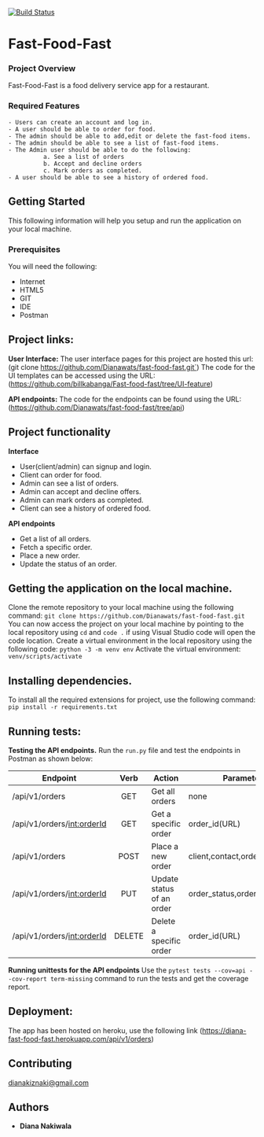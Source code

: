 [![Build Status](https://travis-ci.org/Dianawats/fast-food-fast.svg?branch=api)](https://travis-ci.org/Dianawats/fast-food-fast)

# Fast-Food-Fast


### Project Overview
Fast-Food-Fast is a food delivery service app for a restaurant.

### Required Features
```
- Users can create an account and log in.
- A user should be able to order for food.
- The admin should be able to add,edit or delete the fast-food items.
- The admin should be able to see a list of fast-food items.
- The Admin user should be able to do the following:
          a. See a list of orders
          b. Accept and decline orders
          c. Mark orders as completed.
- A user should be able to see a history of ordered food. 
```
## Getting Started
This following information will help you setup and run the application on your local machine.

### Prerequisites

You will need the following:
- Internet
- HTML5
- GIT
- IDE
- Postman

## Project links:
**User Interface:** 
The user interface pages for this project are hosted this url: (git clone https://github.com/Dianawats/fast-food-fast.git`)
The code for the UI templates can be accessed using the URL: (https://github.com/billkabanga/Fast-food-fast/tree/UI-feature)

**API endpoints:** The code for the endpoints can be found using the URL: (https://github.com/Dianawats/fast-food-fast/tree/api)


## Project functionality
**Interface**
* User(client/admin) can signup and login.
* Client can order for food.
* Admin can see a list of orders.
* Admin can accept and decline offers.
* Admin can mark orders as completed.
* Client can see a history of ordered food.

**API endpoints**
* Get a list of all orders.
* Fetch a specific order.
* Place a new order.
* Update the status of an order.

## Getting the application on the local machine.
Clone the remote repository to your local machine using the following command: `git clone https://github.com/Dianawats/fast-food-fast.git`
You can now access the project on your local machine by pointing to the local repository using `cd` and `code .` if using Visual Studio code will open the code location.
Create a virtual environment in the local repository using the following code: `python -3 -m venv env`
Activate the virtual environment: `venv/scripts/activate`

## Installing dependencies.
To install all the required extensions for project, use the following command: `pip install -r requirements.txt`

## Running tests:
**Testing the API endpoints.**
Run the `run.py` file and test the endpoints in Postman as shown below:

|     Endpoint                        | Verb          | Action                     |   Parameters     |
| ----------------------------------- |:-------------:|  ------------------------- | ----------------- |
| /api/v1/orders                      | GET           | Get all orders          | none   |
| /api/v1/orders/<int:orderId>        | GET           | Get a specific order          | order_id(URL)  |
| /api/v1/orders                   | POST          | Place a new order             | client,contact,order_item,price |
| /api/v1/orders/<int:orderId>| PUT          | Update status of an order | order_status,order_id(URL)  |
| /api/v1/orders/<int:orderId> | DELETE     | Delete a specific order | order_id(URL) |

**Running unittests for the API endpoints**
Use the `pytest tests --cov=api --cov-report term-missing` command to run the tests and get the coverage report.

## Deployment:
The app has been hosted on heroku, use the following link (https://diana-fast-food-fast.herokuapp.com/api/v1/orders)
## Contributing

dianakiznaki@gmail.com

## Authors

* **Diana Nakiwala**





